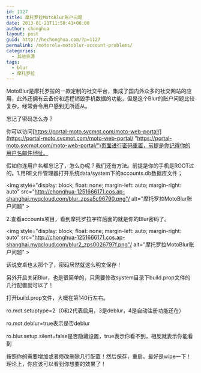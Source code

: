 ```yaml
---
id: 1127
title: 摩托罗拉MotoBlur账户问题
date: 2013-01-21T11:50:41+08:00
author: chonghua
layout: post
guid: http://hechonghua.com/?p=1127
permalink: /motorola-motoblur-account-problems/
categories:
  - 其他资源
tags:
  - blur
  - 摩托罗拉
---
```

MotoBlur是摩托罗拉的一款定制的社交平台，集成了国内外众多的社交网站的应用，此外还拥有云备份和远程销毁手机数据的功能，但是这个Blur的账户问题比较复杂，经常会令用户感到无所适从。

<!--more-->

忘记了密码怎么办？

你可以访问[https://portal-moto.svcmot.com/moto-web-portal/](https://portal-moto.svcmot.com/moto-web-portal/ "https://portal-moto.svcmot.com/moto-web-portal/")页面进行密码重置，前提是你记得你的用户名邮件地址。

假如你连用户名都忘记了，怎么办呢？我们还有方法。前提是你的手机是ROOT过的。1.用RE文件管理器打开系统data/system下的accounts.db数据库文件；

<img style="display: block; float: none; margin-left: auto; margin-right: auto" src="http://chonghua-1251666171.cos.ap-shanghai.myqcloud.com/blur_zpsa5c96790.png"/ alt="摩托罗拉MotoBlur账户问题" > 

2.查看accounts项目，看到摩托罗拉字样后面的就是你的Blur密码了。

<img style="display: block; float: none; margin-left: auto; margin-right: auto" src="http://chonghua-1251666171.cos.ap-shanghai.myqcloud.com/blur2_zps0026797f.png"/ alt="摩托罗拉MotoBlur账户问题" > 

话说安卓也太那个了，密码居然就这么明文保存！

另外开启关闭Blur，也是很简单的，只需要修改system目录下build.prop文件的几行配置就可以了！

打开build.prop文件，大概在第140行左右。

ro.mot.setuptype=2（0和2代表启用，3是deblur，4是自动注册功能还在）

ro.mot.deblur=true表示是否deblur

ro.blur.setup.silent=false是否隐藏设置，true表示你看不到，相反就表示你能看到

按照你的需要增加或者修改删除几行配置！然后保存，重启。最好是wipe一下！理论上，你应该可以看到你想要的效果了！